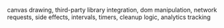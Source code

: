 canvas drawing, third-party library integration, dom manipulation, network requests, side effects, intervals, timers, cleanup logic, analytics tracking